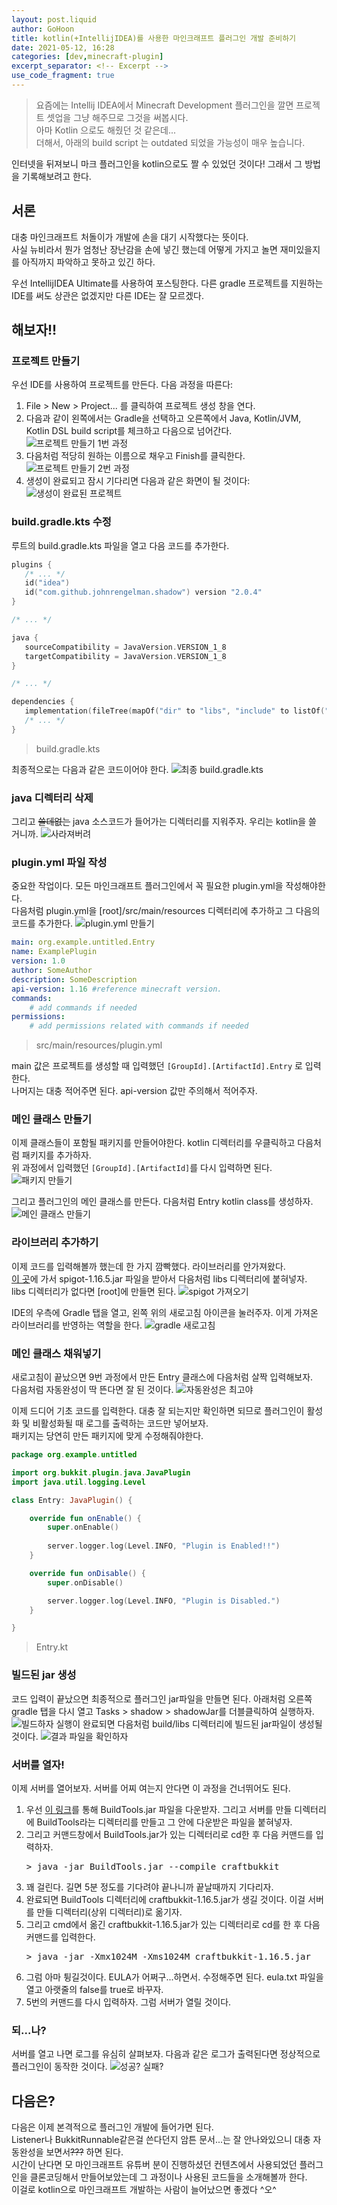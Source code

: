 ```yaml
---
layout: post.liquid
author: GoHoon
title: kotlin(+IntellijIDEA)를 사용한 마인크래프트 플러그인 개발 준비하기
date: 2021-05-12, 16:28
categories: [dev,minecraft-plugin]
excerpt_separator: <!-- Excerpt -->
use_code_fragment: true
---
```

> 요즘에는 Intellij IDEA에서 Minecraft Development 플러그인을 깔면 프로젝트 셋업을 그냥 해주므로 그것을 써봅시다.   
> 아마 Kotlin 으로도 해줬던 것 같은데...  
> 더해서, 아래의 build script 는 outdated 되었을 가능성이 매우 높습니다.

인터넷을 뒤져보니 마크 플러그인을 kotlin으로도 짤 수 있었던 것이다! 그래서 그 방법을 기록해보려고 한다.   
<!-- Excerpt -->

## 서론
대충 마인크래프트 처돌이가 개발에 손을 대기 시작했다는 뜻이다.   
사실 뉴비라서 뭔가 엄청난 장난감을 손에 넣긴 했는데 어떻게 가지고 놀면 재미있을지를 아직까지 파악하고 못하고 있긴 하다.   

우선 IntellijIDEA Ultimate를 사용하여 포스팅한다. 다른 gradle 프로젝트를 지원하는 IDE를 써도 상관은 없겠지만 다른 IDE는 잘 모르겠다.

## 해보자!!
### 프로젝트 만들기
우선 IDE를 사용하여 프로젝트를 만든다. 다음 과정을 따른다:
1. File > New > Project... 를 클릭하여 프로젝트 생성 창을 연다.
2. 다음과 같이 왼쪽에서는 Gradle을 선택하고 오른쪽에서 Java, Kotlin/JVM, Kotlin DSL build script를 체크하고 다음으로 넘어간다.
   ![프로젝트 만들기 1번 과정](...image_base.../1_CreateProject-1.jpg)
3. 다음처럼 적당히 원하는 이름으로 채우고 Finish를 클릭한다.
   ![프로젝트 만들기 2번 과정](...image_base.../2_CreateProject-2.jpg)
4. 생성이 완료되고 잠시 기다리면 다음과 같은 화면이 될 것이다:
   ![생성이 완료된 프로젝트](...image_base.../3_ProjectFirstView.jpg)
   
### build.gradle.kts 수정
루트의 build.gradle.kts 파일을 열고 다음 코드를 추가한다.

```kotlin
plugins {
   /* ... */
   id("idea")
   id("com.github.johnrengelman.shadow") version "2.0.4"
}

/* ... */

java {
   sourceCompatibility = JavaVersion.VERSION_1_8
   targetCompatibility = JavaVersion.VERSION_1_8
}

/* ... */

dependencies {
   implementation(fileTree(mapOf("dir" to "libs", "include" to listOf("*.jar"))))
   /* ... */
}
```
> build.gradle.kts

최종적으로는 다음과 같은 코드이어야 한다.
![최종 build.gradle.kts](...image_base.../4_EditBuildGradle.jpg)


### java 디렉터리 삭제
그리고 ~~쓸데없는~~ java 소스코드가 들어가는 디렉터리를 지워주자. 우리는 kotlin을 쓸 거니까.
![사라져버려](...image_base.../5_RemoveJavaDirectory.jpg)


### plugin.yml 파일 작성
중요한 작업이다. 모든 마인크래프트 플러그인에서 꼭 필요한 plugin.yml을 작성해야한다.   
다음처럼 plugin.yml을 [root]/src/main/resources 디렉터리에 추가하고 그 다음의 코드를 추가한다.
![plugin.yml 만들기](...image_base.../6_CreatePluginYml.jpg)
```yaml
main: org.example.untitled.Entry
name: ExamplePlugin
version: 1.0
author: SomeAuthor
description: SomeDescription
api-version: 1.16 #reference minecraft version.
commands:
    # add commands if needed
permissions:
    # add permissions related with commands if needed
```
> src/main/resources/plugin.yml

main 값은 프로젝트를 생성할 때 입력했던 `[GroupId].[ArtifactId].Entry` 로 입력한다.   
나머지는 대충 적어주면 된다. api-version 값만 주의해서 적어주자.

### 메인 클래스 만들기
이제 클래스들이 포함될 패키지를 만들어야한다. kotlin 디렉터리를 우클릭하고 다음처럼 패키지를 추가하자.   
위 과정에서 입력했던 `[GroupId].[ArtifactId]`를 다시 입력하면 된다.
![패키지 만들기](...image_base.../7_CreatePackage.jpg)

그리고 플러그인의 메인 클래스를 만든다. 다음처럼 Entry kotlin class를 생성하자.
![메인 클래스 만들기](...image_base.../8_CreateEntryClass.jpg)

### 라이브러리 추가하기
이제 코드를 입력해볼까 했는데 한 가지 깜빡했다. 라이브러리를 안가져왔다.   
[이 곳](https://getbukkit.org/download/spigot)에 가서 spigot-1.16.5.jar 파일을 받아서 다음처럼 libs 디렉터리에 붙혀넣자.   
libs 디렉터리가 없다면 [root]에 만들면 된다.
![spigot 가져오기](...image_base.../10_MoveLibraryToLibsDirectory.jpg)

IDE의 우측에 Gradle 탭을 열고, 왼쪽 위의 새로고침 아이콘을 눌러주자. 이게 가져온 라이브러리를 반영하는 역할을 한다.
![gradle 새로고침](...image_base.../11_GradleSync.jpg)


### 메인 클래스 채워넣기
새로고침이 끝났으면 9번 과정에서 만든 Entry 클래스에 다음처럼 살짝 입력해보자.   
다음처럼 자동완성이 딱 뜬다면 잘 된 것이다.
![자동완성은 최고야](...image_base.../12_CheckLibraryLoaded.jpg)

이제 드디어 기초 코드를 입력한다. 대충 잘 되는지만 확인하면 되므로 플러그인이 활성화 및 비활성화될 때 로그를 출력하는 코드만 넣어보자.   
패키지는 당연히 만든 패키지에 맞게 수정해줘야한다.
```kotlin
package org.example.untitled

import org.bukkit.plugin.java.JavaPlugin
import java.util.logging.Level

class Entry: JavaPlugin() {

    override fun onEnable() {
        super.onEnable()
        
        server.logger.log(Level.INFO, "Plugin is Enabled!!")
    }

    override fun onDisable() {
        super.onDisable()

        server.logger.log(Level.INFO, "Plugin is Disabled.")
    }

}
```
> Entry.kt


### 빌드된 jar 생성
코드 입력이 끝났으면 최종적으로 플러그인 jar파일을 만들면 된다. 아래처럼 오른쪽 gradle 탭을 다시 열고
Tasks > shadow > shadowJar를 더블클릭하여 실행하자.
![빌드하자](...image_base.../13_RunGradleShadowJar.jpg)
실행이 완료되면 다음처럼 build/libs 디렉터리에 빌드된 jar파일이 생성될 것이다.
![결과 파일을 확인하자](...image_base.../14_CheckBuiltFile.jpg)


### 서버를 열자!
이제 서버를 열어보자. 서버를 어찌 여는지 안다면 이 과정을 건너뛰어도 된다.
1. 우선 [이 링크](https://hub.spigotmc.org/jenkins/job/BuildTools/lastSuccessfulBuild/artifact/target/BuildTools.jar)를 통해
   BuildTools.jar 파일을 다운받자. 그리고 서버를 만들 디렉터리에 BuildTools라는 디렉터리를 만들고 그 안에 다운받은 파일을 붙혀넣자.
2. 그리고 커맨드창에서 BuildTools.jar가 있는 디렉터리로 cd한 후 다음 커맨드를 입력하자.
   <pre>&gt; java -jar BuildTools.jar --compile craftbukkit</pre>
3. 꽤 걸린다. 길면 5분 정도를 기다려야 끝나니까 끝날때까지 기다리자.
4. 완료되면 BuildTools 디렉터리에 craftbukkit-1.16.5.jar가 생길 것이다. 이걸 서버를 만들 디렉터리(상위 디렉터리)로 옮기자.
5. 그리고 cmd에서 옮긴 craftbukkit-1.16.5.jar가 있는 디렉터리로 cd를 한 후 다음 커맨드를 입력한다.
   <pre>&gt; java -jar -Xmx1024M -Xms1024M craftbukkit-1.16.5.jar</pre>
6. 그럼 아마 튕길것이다. EULA가 어쩌구...하면서. 수정해주면 된다. eula.txt 파일을 열고 아랫줄의 false를 true로 바꾸자.
7. 5번의 커맨드를 다시 입력하자. 그럼 서버가 열릴 것이다.

### 되...나?
서버를 열고 나면 로그를 유심히 살펴보자. 다음과 같은 로그가 출력된다면 정상적으로 플러그인이 동작한 것이다.
![성공? 실패?](...image_base.../15_Success.jpg)

## 다음은?
다음은 이제 본격적으로 플러그인 개발에 들어가면 된다.   
Listener나 BukkitRunnable같은걸 쓴다던지 암튼 문서...는 잘 안나와있으니 대충 자동완성을 보면서~~???~~ 하면 된다.   
시간이 난다면 모 마인크래프트 유튜버 분이 진행하셨던 컨텐츠에서 사용되었던 플러그인을 클론코딩해서 만들어보았는데 그 과정이나 사용된 코드들을 소개해볼까 한다.   
이걸로 kotlin으로 마인크래프트 개발하는 사람이 늘어났으면 좋겠다 ^오^
